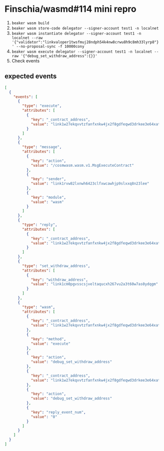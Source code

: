 # Finschia/wasmd#114 mini repro

1. `beaker wasm build`
2. `beaker wasm store-code delegator --signer-account test1 -n localnet`
3. `beaker wasm instantiate delegator --signer-account test1 -n localnet --raw '{"validator":"linkvaloper1twsfmuj28ndph54k4nw8crwu8h9c8mh33lyrp8"}' --no-proposal-sync -f 10000cony`
4. `beaker wasm execute delegator --signer-account test1 -n localnet --raw '{"debug_set_withdraw_address":{}}'`
5. Check events

## expected events

```json
[
  {
    "events": [
      {
        "type": "execute",
        "attributes": [
          {
            "key": "_contract_address",
            "value": "link1w27ekqvvtzfanfxnkw4jx2f8gdfeqwd3drkee3e64xat6phwjg0skx2z7a"
          }
        ]
      },
      {
        "type": "message",
        "attributes": [
          {
            "key": "action",
            "value": "/cosmwasm.wasm.v1.MsgExecuteContract"
          },
          {
            "key": "sender",
            "value": "link1rvw82lxnwh6423clfxwcawhjp9slxxq8n23lee"
          },
          {
            "key": "module",
            "value": "wasm"
          }
        ]
      },
      {
        "type": "reply",
        "attributes": [
          {
            "key": "_contract_address",
            "value": "link1w27ekqvvtzfanfxnkw4jx2f8gdfeqwd3drkee3e64xat6phwjg0skx2z7a"
          }
        ]
      },
      {
        "type": "set_withdraw_address",
        "attributes": [
          {
            "key": "withdraw_address",
            "value": "link1cm0pgvsscsjveltaqucxh267vu2a3t60w7as0ydqgm"
          }
        ]
      },
      {
        "type": "wasm",
        "attributes": [
          {
            "key": "_contract_address",
            "value": "link1w27ekqvvtzfanfxnkw4jx2f8gdfeqwd3drkee3e64xat6phwjg0skx2z7a"
          },
          {
            "key": "method",
            "value": "execute"
          },
          {
            "key": "action",
            "value": "debug_set_withdraw_address"
          },
          {
            "key": "_contract_address",
            "value": "link1w27ekqvvtzfanfxnkw4jx2f8gdfeqwd3drkee3e64xat6phwjg0skx2z7a"
          },
          {
            "key": "action",
            "value": "debug_set_withdraw_address"
          },
          {
            "key": "reply_event_num",
            "value": "0"
          }
        ]
      }
    ]
  }
]
```
